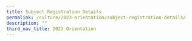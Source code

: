 ```yaml
---
title: Subject Registration Details
permalink: /culture/2023-orientation/subject-registration-details/
description: ""
third_nav_title: 2023 Orientation
---
```

